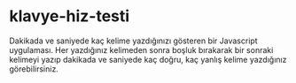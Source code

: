 # klavye-hiz-testi
Dakikada ve saniyede kaç kelime yazdığınızı gösteren bir Javascript uygulaması.
Her yazdığınız kelimeden sonra boşluk bırakarak bir sonraki kelimeyi yazıp dakikada ve saniyede kaç doğru, kaç yanlış kelime yazdığınız görebilirsiniz.
